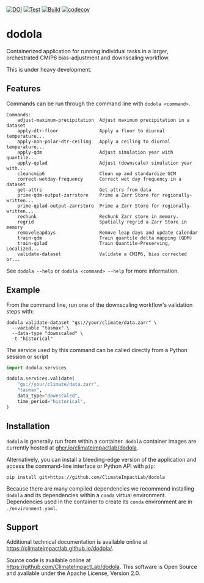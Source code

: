 [![DOI](https://zenodo.org/badge/314387532.svg)](https://zenodo.org/badge/latestdoi/314387532)
[![Test](https://github.com/ClimateImpactLab/dodola/actions/workflows/test.yaml/badge.svg)](https://github.com/ClimateImpactLab/dodola/actions/workflows/test.yaml)
[![Build](https://github.com/ClimateImpactLab/dodola/actions/workflows/buildpush.yaml/badge.svg)](https://github.com/ClimateImpactLab/dodola/actions/workflows/buildpush.yaml)
[![codecov](https://codecov.io/gh/ClimateImpactLab/dodola/branch/main/graph/badge.svg?token=WCDUAU8KFT)](https://codecov.io/gh/ClimateImpactLab/dodola)

# dodola

Containerized application for running individual tasks in a larger, orchestrated CMIP6 bias-adjustment and downscaling workflow.

This is under heavy development.

## Features

Commands can be run through the command line with `dodola <command>`.

```
Commands:
    adjust-maximum-precipitation  Adjust maximum precipitation in a dataset
    apply-dtr-floor               Apply a floor to diurnal temperature...
    apply-non-polar-dtr-ceiling   Apply a ceiling to diurnal temperature...
    apply-qdm                     Adjust simulation year with quantile...
    apply-qplad                   Adjust (downscale) simulation year with...
    cleancmip6                    Clean up and standardize GCM
    correct-wetday-frequency      Correct wet day frequency in a dataset
    get-attrs                     Get attrs from data
    prime-qdm-output-zarrstore    Prime a Zarr Store for regionally-written...
    prime-qplad-output-zarrstore  Prime a Zarr Store for regionally-written...
    rechunk                       Rechunk Zarr store in memory.
    regrid                        Spatially regrid a Zarr Store in memory
    removeleapdays                Remove leap days and update calendar
    train-qdm                     Train quantile delta mapping (QDM)
    train-qplad                   Train Quantile-Preserving, Localized...
    validate-dataset              Validate a CMIP6, bias corrected or...
```

See `dodola --help` or `dodola <command> --help` for more information.

## Example

From the command line, run one of the downscaling workflow's validation steps with: 

```shell
dodola validate-dataset "gs://your/climate/data.zarr" \
  --variable "tasmax" \
  --data-type "downscaled" \
  -t "historical"
```

The service used by this command can be called directly from a Python session or script

```python
import dodola.services

dodola.services.validate(
    "gs://your/climate/data.zarr", 
    "tasmax",
    data_type="downscaled",
    time_period="historical",
)
```

## Installation

`dodola` is generally run from within a container. `dodola` container images are currently hosted at [ghcr.io/climateimpactlab/dodola](https://ghcr.io/climateimpactlab/dodola).

Alternatively, you can install a bleeding-edge version of the application and access the command-line interface or Python API with `pip`:

```shell
pip install git+https://github.com/ClimateImpactLab/dodola
```

Because there are many compiled dependencies we recommend installing `dodola` and its dependencies within a `conda` virtual environment. Dependencies used in the container to create its `conda` environment are in `./environment.yaml`.

## Support

Additional technical documentation is available online at https://climateimpactlab.github.io/dodola/.

Source code is available online at https://github.com/ClimateImpactLab/dodola. This software is Open Source and available under the Apache License, Version 2.0.
